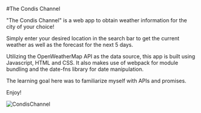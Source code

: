 #The Condis Channel

"The Condis Channel" is a web app to obtain weather information for the city of your choice!

Simply enter your desired location in the search bar to get the current weather as well as the forecast for the next 5 days.

Utilizing the OpenWeatherMap API as the data source, this app is built using Javascript, HTML and CSS.
It also makes use of webpack for module bundling and the date-fns library for date manipulation. 

The learning goal here was to familiarize myself with APIs and promises. 

Enjoy!

![CondisChannel](https://user-images.githubusercontent.com/101145093/177020579-d5023ae4-6079-496a-b1ba-b2a2f16c6a84.JPG)
